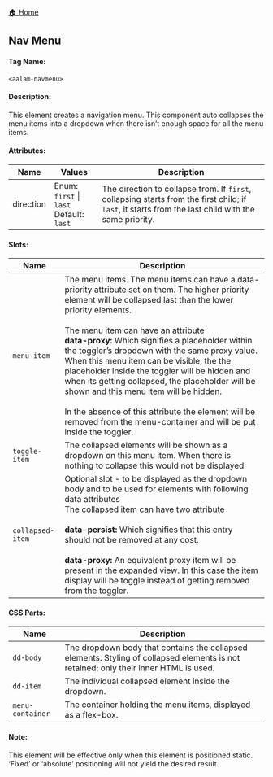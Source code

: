 [🏠 Home](https://github.com/Akilanan/aalam-wc/tree/master/doc)
## Nav Menu
#### Tag Name:

`<aalam-navmenu>`

#### Description:

This element creates a navigation menu. This component auto collapses the menu items into a dropdown when there isn’t enough space for all the menu items.

#### Attributes:
| Name      | Values                  | Description                                                                                      |
|-----------|-------------------------|--------------------------------------------------------------------------------------------------|
| direction | Enum: `first` \| `last` <br>Default: `last` | The direction to collapse from. If `first`, collapsing starts from the first child; if `last`, it starts from the last child with the same priority. |

#### Slots:
| Name           | Description                                                                                                                                                                                                                                                                                                                                                              |
|----------------|--------------------------------------------------------------------------------------------------------------------------------------------------------------------------------------------------------------------------------------------------------------------------------------------------------------------------------------------------------------------------|
| `menu-item`      | The menu items. The menu items can have a data-priority attribute set on them. The higher priority element will be collapsed last than the lower priority elements.<br><br>The menu item can have an attribute<br>**data-proxy:** Which signifies a placeholder within the toggler’s dropdown with the same proxy value. When this menu item can be visible, the the placeholder inside the toggler will be hidden and when its getting collapsed, the placeholder will be shown and this menu item will be hidden.<br><br>In the absence of this attribute the element will be removed from the menu-container and will be put inside the toggler. |
| `toggle-item`    | The collapsed elements will be shown as a dropdown on this menu item. When there is nothing to collapse this would not be displayed                                                                                                                                                                                                                                                          |
| `collapsed-item` |Optional slot - to be displayed as the dropdown body and to be used for elements with following data attributes<br>The collapsed item can have two attribute<br><br>**data-persist:** Which signifies that this entry should not be removed at any cost.<br><br>**data-proxy:** An equivalent proxy item will be present in the expanded view. In this case the item display will be toggle instead of getting removed from the toggler.                                                                                                                    |

#### CSS Parts:
| Name           | Description                                                                                                                                      |
|----------------|--------------------------------------------------------------------------------------------------------------------------------------------------|
| `dd-body`        | The dropdown body that contains the collapsed elements. Styling of collapsed elements is not retained; only their inner HTML is used.          |
| `dd-item`        | The individual collapsed element inside the dropdown.                                                                                           |
| `menu-container` | The container holding the menu items, displayed as a flex-box.                                                                                  |

#### Note:

This element will be effective only when this element is positioned static. ‘Fixed’ or ‘absolute’ positioning will not yield the desired result.
